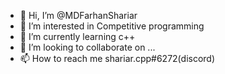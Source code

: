 - 👋 Hi, I’m @MDFarhanShariar
- 👀 I’m interested in Competitive programming
- 🌱 I’m currently learning c++
- 💞️ I’m looking to collaborate on ...
- 📫 How to reach me shariar.cpp#6272(discord)

<!---
MDFarhanShariar/MDFarhanShariar is a ✨ special ✨ repository because its `README.md` (this file) appears on your GitHub profile.
You can click the Preview link to take a look at your changes.
--->
